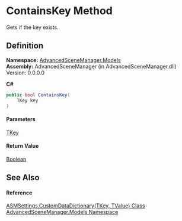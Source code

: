 # ContainsKey Method

Gets if the key exists.

## Definition

**Namespace:** [AdvancedSceneManager.Models](N_AdvancedSceneManager_Models.md)\
**Assembly:** AdvancedSceneManager (in AdvancedSceneManager.dll) Version: 0.0.0.0

**C#**

```c#
public bool ContainsKey(
	TKey key
)
```

#### Parameters

&#x20; [TKey](T_AdvancedSceneManager_Models_ASMSettings_CustomDataDictionary_2.md)&#x20;

#### Return Value

[Boolean](https://learn.microsoft.com/dotnet/api/system.boolean)

## See Also

#### Reference

[ASMSettings.CustomDataDictionary(TKey, TValue) Class](T_AdvancedSceneManager_Models_ASMSettings_CustomDataDictionary_2.md)\
[AdvancedSceneManager.Models Namespace](N_AdvancedSceneManager_Models.md)
